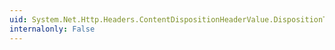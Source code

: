 ```yaml
---
uid: System.Net.Http.Headers.ContentDispositionHeaderValue.DispositionType
internalonly: False
---
```

